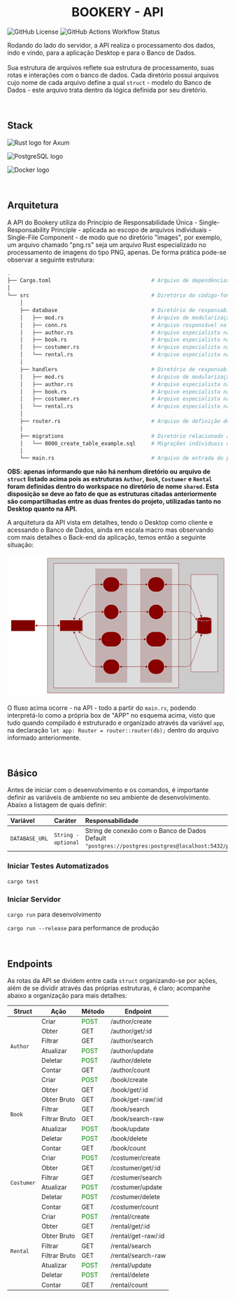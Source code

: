 <h1 align="center">BOOKERY - API</h1>

![GitHub License](https://img.shields.io/github/license/LucasGoncSilva/bookery?labelColor=101010)
![GitHub Actions Workflow Status](https://img.shields.io/github/actions/workflow/status/LucasGoncSilva/bookery/unittest.yml?style=flat&labelColor=%23101010)

Rodando do lado do servidor, a API realiza o processamento dos dados, indo e vindo, para a aplicação Desktop e para o Banco de Dados.
<br><br>
Sua estrutura de arquivos reflete sua estrutura de processamento, suas rotas e interações com o banco de dados. Cada diretório possui arquivos cujo nome de cada arquivo define a qual `struct` - modelo do Banco de Dados - este arquivo trata dentro da lógica definida por seu diretório.

<br>

## Stack

![Rust logo for Axum](https://img.shields.io/badge/Axum-ef4900?style=for-the-badge&logo=rust&logoColor=white)

![PostgreSQL logo](https://img.shields.io/badge/PostgreSQL-316192?style=for-the-badge&logo=postgresql&logoColor=white)

![Docker logo](https://img.shields.io/badge/Docker-2CA5E0?style=for-the-badge&logo=docker&logoColor=white)

<br>

## Arquitetura

A API do Bookery utiliza do Princípio de Responsabilidade Única - Single-Responsability Principle - aplicada ao escopo de arquivos individuais - Single-File Component - de modo que no diretório "images", por exemplo, um arquivo chamado "png.rs" seja um arquivo Rust especializado no processamento de imagens do tipo PNG, apenas. De forma prática pode-se observar a seguinte estrutura:

```bash
.
├── Cargo.toml                                # Arquivo de dependências do projeto
│
└── src                                       # Diretório do código-fonte
    │
    ├── database                              # Diretório de responsabilidades do Banco de Dados
    │   ├── mod.rs                            # Arquivo de modularização do diretório
    │   ├── conn.rs                           # Arquivo responsável na conexão com o Banco de Dados
    │   ├── author.rs                         # Arquivo especialista na struct "Author"
    │   ├── book.rs                           # Arquivo especialista na struct "Book"
    │   ├── costumer.rs                       # Arquivo especialista na struct "Costumer"
    │   └── rental.rs                         # Arquivo especialista na struct "Rental"
    │
    ├── handlers                              # Diretório de responsabilidades das funções de processamento
    │   ├── mod.rs                            # Arquivo de modularização do diretório
    │   ├── author.rs                         # Arquivo especialista na struct "Author"
    │   ├── book.rs                           # Arquivo especialista na struct "Book"
    │   ├── costumer.rs                       # Arquivo especialista na struct "Costumer"
    │   └── rental.rs                         # Arquivo especialista na struct "Rental"
    │
    ├── router.rs                             # Arquivo de definição de rotas e métodos
    │
    ├── migrations                            # Diretório relacionado às migrações do Banco de Dados
    │   └── 0000_create_table_example.sql     # Migrações individuais do Banco de Dados em sequência
    │
    └── main.rs                               # Arquivo de entrada do projeto - API
```

**OBS: apenas informando que não há nenhum diretório ou arquivo de `struct` listado acima pois as estruturas `Author`, `Book`, `Costumer` e `Rental` foram definidas dentro do workspace no diretório de nome `shared`. Esta disposição se deve ao fato de que as estruturas citadas anteriormente são compartilhadas entre as duas frentes do projeto, utilizadas tanto no Desktop quanto na API.**

A arquitetura da API vista em detalhes, tendo o Desktop como cliente e acessando o Banco de Dados, ainda em escala macro mas observando com mais detalhes o Back-end da aplicação, temos então a seguinte situação:

![Arquitetura Geral](./arch_api_detailed.svg)

O fluxo acima ocorre - na API - todo a partir do `main.rs`, podendo interpretá-lo como a própria box de "APP" no esquema acima, visto que tudo quando compilado é estruturado e organizado através da variável `app`, na declaração `let app: Router = router::router(db);` dentro do arquivo informado anteriormente.

<br>

## Básico

Antes de iniciar com o desenvolvimento e os comandos, é importante definir as variáveis de ambiente no seu ambiente de desenvolvimento. Abaixo a listagem de quais definir:

| Variável       | Caráter             | Responsabilidade                                                                                           |
| :------------- | :------------------ | :--------------------------------------------------------------------------------------------------------- |
| `DATABASE_URL` | `String - optional` | String de conexão com o Banco de Dados<br>Default `"postgres://postgres:postgres@localhost:5432/postgres"` |

### Iniciar Testes Automatizados

`cargo test`

### Iniciar Servidor

`cargo run` para desenvolvimento

`cargo run --release` para performance de produção

<br>

## Endpoints

As rotas da API se dividem entre cada `struct` organizando-se por ações, além de se dividir através das próprias estruturas, é claro; acompanhe abaixo a organização para mais detalhes:

<table>
    <thead>
        <tr>
            <th>Struct</th>
            <th>Ação</th>
            <th>Método</th>
            <th>Endpoint</th>
        </tr>
    </thead>
    <tbody>
        <tr>
            <td rowspan=6><code>Author</code></td>
            <td>Criar</td>
            <td style="color: green">POST</td>
            <td>/author/create</td>
        </tr>
        <tr>
            <td>Obter</td>
            <td>GET</td>
            <td>/author/get/:id</td>
        </tr>
        <tr>
            <td>Filtrar</td>
            <td>GET</td>
            <td>/author/search</td>
        </tr>
        <tr>
            <td>Atualizar</td>
            <td style="color: green">POST</td>
            <td>/author/update</td>
        </tr>
        <tr>
            <td>Deletar</td>
            <td style="color: green">POST</td>
            <td>/author/delete</td>
        </tr>
        <tr>
            <td>Contar</td>
            <td>GET</td>
            <td>/author/count</td>
        </tr>
        <tr>
            <td rowspan=8><code>Book</code></td>
            <td>Criar</td>
            <td style="color: green">POST</td>
            <td>/book/create</td>
        </tr>
        <tr>
            <td>Obter</td>
            <td>GET</td>
            <td>/book/get/:id</td>
        </tr>
        <tr>
            <td>Obter Bruto</td>
            <td>GET</td>
            <td>/book/get-raw/:id</td>
        </tr>
        <tr>
            <td>Filtrar</td>
            <td>GET</td>
            <td>/book/search</td>
        <tr>
            <td>Filtrar Bruto</td>
            <td>GET</td>
            <td>/book/search-raw</td>
        </tr>
        <tr>
            <td>Atualizar</td>
            <td style="color: green">POST</td>
            <td>/book/update</td>
        </tr>
        <tr>
            <td>Deletar</td>
            <td style="color: green">POST</td>
            <td>/book/delete</td>
        </tr>
        <tr>
            <td>Contar</td>
            <td>GET</td>
            <td>/book/count</td>
        </tr>
        <tr>
            <td rowspan=6><code>Costumer</code></td>
            <td>Criar</td>
            <td style="color: green">POST</td>
            <td>/costumer/create</td>
        </tr>
        <tr>
            <td>Obter</td>
            <td>GET</td>
            <td>/costumer/get/:id</td>
        </tr>
        <tr>
            <td>Filtrar</td>
            <td>GET</td>
            <td>/costumer/search</td>
        </tr>
        <tr>
            <td>Atualizar</td>
            <td style="color: green">POST</td>
            <td>/costumer/update</td>
        </tr>
        <tr>
            <td>Deletar</td>
            <td style="color: green">POST</td>
            <td>/costumer/delete</td>
        </tr>
        <tr>
            <td>Contar</td>
            <td>GET</td>
            <td>/costumer/count</td>
        </tr>
        <tr>
            <td rowspan=8><code>Rental</code></td>
            <td>Criar</td>
            <td style="color: green">POST</td>
            <td>/rental/create</td>
        </tr>
        <tr>
            <td>Obter</td>
            <td>GET</td>
            <td>/rental/get/:id</td>
        </tr>
        <tr>
            <td>Obter Bruto</td>
            <td>GET</td>
            <td>/rental/get-raw/:id</td>
        </tr>
        <tr>
            <td>Filtrar</td>
            <td>GET</td>
            <td>/rental/search</td>
        <tr>
            <td>Filtrar Bruto</td>
            <td>GET</td>
            <td>/rental/search-raw</td>
        </tr>
        <tr>
            <td>Atualizar</td>
            <td style="color: green">POST</td>
            <td>/rental/update</td>
        </tr>
        <tr>
            <td>Deletar</td>
            <td style="color: green">POST</td>
            <td>/rental/delete</td>
        </tr>
        <tr>
            <td>Contar</td>
            <td>GET</td>
            <td>/rental/count</td>
        </tr>
    </tbody>
</table>
